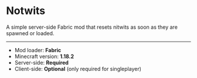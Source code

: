 # Notwits

A simple server-side Fabric mod that resets nitwits as soon as they are spawned or loaded.

----

- Mod loader: **Fabric**
- Minecraft version: **1.18.2**
- Server-side: **Required**
- Client-side: **Optional** (only required for singleplayer)

